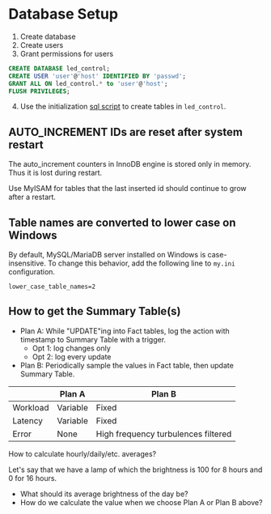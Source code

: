Database Setup
==============

1. Create database
2. Create users
3. Grant permissions for users

```sql
CREATE DATABASE led_control;
CREATE USER 'user'@'host' IDENTIFIED BY 'passwd';
GRANT ALL ON led_control.* to 'user'@'host';
FLUSH PRIVILEGES;
```

4. Use the initialization [sql script](https://github.com/Sansi/LED-Controller-Communicator/blob/master/doc/init_db.sql) to create tables in `led_control`.

## AUTO_INCREMENT IDs are reset after system restart

The auto_increment counters in InnoDB engine is stored only in memory. Thus it is lost during restart.

Use MyISAM for tables that the last inserted id should continue to grow after a restart.

## Table names are converted to lower case on Windows

By default, MySQL/MariaDB server installed on Windows is case-insensitive. To change this behavior, add the following line to `my.ini` configuration.

`lower_case_table_names=2`

## How to get the Summary Table(s)

- Plan A: While "UPDATE"ing into Fact tables, log the action with timestamp to Summary Table with a trigger.
    * Opt 1: log changes only
    * Opt 2: log every update
- Plan B: Periodically sample the values in Fact table, then update Summary Table.

|          | Plan A   | Plan B                              |
|----------|----------|-------------------------------------|
| Workload | Variable | Fixed                               |
| Latency  | Variable | Fixed                               |
| Error    | None     | High frequency turbulences filtered |

How to calculate hourly/daily/etc. averages?

Let's say that we have a lamp of which the brightness is 100 for 8 hours and 0 for 16 hours.

* What should its average brightness of the day be?
* How do we calculate the value when we choose Plan A or Plan B above?
